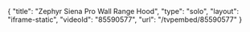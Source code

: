 {
    "title": "Zephyr Siena Pro Wall Range Hood",
    "type": "solo",
    "layout": "iframe-static",
    "videoId": "85590577",
    "url": "\/tvpembed\/85590577"
}